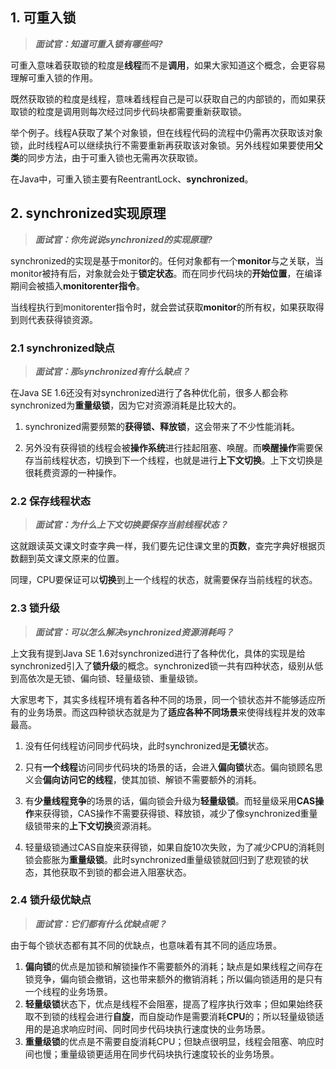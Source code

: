 ## 1. 可重入锁

> ***面试官：知道可重入锁有哪些吗?***

可重入意味着获取锁的粒度是**线程**而不是**调用**，如果大家知道这个概念，会更容易理解可重入锁的作用。

既然获取锁的粒度是线程，意味着线程自己是可以获取自己的内部锁的，而如果获取锁的粒度是调用则每次经过同步代码块都需要重新获取锁。

举个例子。线程A获取了某个对象锁，但在线程代码的流程中仍需再次获取该对象锁，此时线程A可以继续执行不需要重新再获取该对象锁。另外线程如果要使用**父类**的同步方法，由于可重入锁也无需再次获取锁。

在Java中，可重入锁主要有ReentrantLock、**synchronized**。

## 2. synchronized实现原理

> ***面试官：你先说说synchronized的实现原理?***

synchronized的实现是基于monitor的。任何对象都有一个**monitor**与之关联，当monitor被持有后，对象就会处于**锁定状态**。而在同步代码块的**开始位置**，在编译期间会被插入**monitorenter指令**。

当线程执行到monitorenter指令时，就会尝试获取**monitor**的所有权，如果获取得到则代表获得锁资源。

### 2.1 synchronized缺点

> ***面试官：那synchronized有什么缺点？***

在Java SE 1.6还没有对synchronized进行了各种优化前，很多人都会称synchronized为**重量级锁**，因为它对资源消耗是比较大的。

1. synchronized需要频繁的**获得锁、释放锁**，这会带来了不少性能消耗。

2. 另外没有获得锁的线程会被**操作系统**进行挂起阻塞、唤醒。而**唤醒操作**需要保存当前线程状态，切换到下一个线程，也就是进行**上下文切换**。上下文切换是很耗费资源的一种操作。


### 2.2 保存线程状态

> ***面试官：为什么上下文切换要保存当前线程状态？***

这就跟读英文课文时查字典一样，我们要先记住课文里的**页数**，查完字典好根据页数翻到英文课文原来的位置。

同理，CPU要保证可以**切换**到上一个线程的状态，就需要保存当前线程的状态。

### 2.3 锁升级

> ***面试官：可以怎么解决synchronized资源消耗吗？***

上文我有提到Java SE 1.6对synchronized进行了各种优化，具体的实现是给synchronized引入了**锁升级**的概念。synchronized锁一共有四种状态，级别从低到高依次是无锁、偏向锁、轻量级锁、重量级锁。

大家思考下，其实多线程环境有着各种不同的场景，同一个锁状态并不能够适应所有的业务场景。而这四种锁状态就是为了**适应各种不同场景**来使得线程并发的效率最高。

1. 没有任何线程访问同步代码块，此时synchronized是**无锁**状态。

2. 只有**一个线程**访问同步代码块的场景的话，会进入**偏向锁**状态。偏向锁顾名思义会**偏向访问它的线程**，使其加锁、解锁不需要额外的消耗。

3. 有**少量线程竞争**的场景的话，偏向锁会升级为**轻量级锁**。而轻量级采用**CAS操作**来获得锁，CAS操作不需要获得锁、释放锁，减少了像synchronized重量级锁带来的**上下文切换**资源消耗。

4. 轻量级锁通过CAS自旋来获得锁，如果自旋10次失败，为了减少CPU的消耗则锁会膨胀为**重量级锁**。此时synchronized重量级锁就回归到了悲观锁的状态，其他获取不到锁的都会进入阻塞状态。

### 2.4 锁升级优缺点

> ***面试官：它们都有什么优缺点呢？***

由于每个锁状态都有其不同的优缺点，也意味着有其不同的适应场景。

1. **偏向锁**的优点是加锁和解锁操作不需要额外的消耗；缺点是如果线程之间存在锁竞争，偏向锁会撤销，这也带来额外的撤销消耗；所以偏向锁适用的是只有一个线程的业务场景。
2. **轻量级锁**状态下，优点是线程不会阻塞，提高了程序执行效率；但如果始终获取不到锁的线程会进行**自旋**，而自旋动作是需要消耗**CPU**的；所以轻量级锁适用的是追求响应时间、同时同步代码块执行速度快的业务场景。
3. **重量级锁**的优点是不需要自旋消耗CPU；但缺点很明显，线程会阻塞、响应时间也慢；重量级锁更适用在同步代码块执行速度较长的业务场景。

